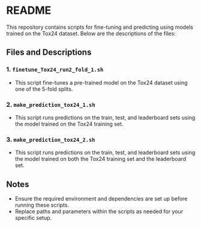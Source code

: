 # README

This repository contains scripts for fine-tuning and predicting using models trained on the Tox24 dataset. Below are the descriptions of the files:

## Files and Descriptions

### 1. `finetune_Tox24_run2_fold_1.sh`
- This script fine-tunes a pre-trained model on the Tox24 dataset using one of the 5-fold splits.

### 2. `make_prediction_tox24_1.sh`
- This script runs predictions on the train, test, and leaderboard sets using the model trained on the Tox24 training set.

### 3. `make_prediction_tox24_2.sh`
- This script runs predictions on the train, test, and leaderboard sets using the model trained on both the Tox24 training set and the leaderboard set.

## Notes
- Ensure the required environment and dependencies are set up before running these scripts.
- Replace paths and parameters within the scripts as needed for your specific setup.
